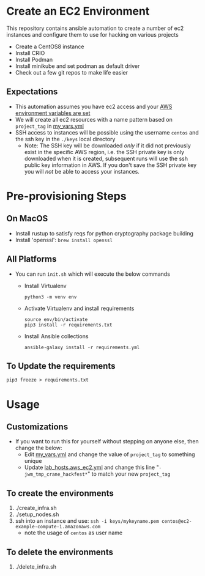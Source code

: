 # Create an EC2 Environment

This repository contains ansible automation to create a number of ec2 instances and configure them to use for hacking on various projects
* Create a CentOS8 instance
* Install CRIO
* Install Podman
* Install minikube and set podman as default driver
* Check out a few git repos to make life easier


## Expectations 
* This automation assumes you have ec2 access and your [AWS environment variables are set](https://docs.aws.amazon.com/cli/latest/userguide/cli-configure-envvars.html)
* We will create all ec2 resources with a name pattern based on `project_tag` in [my_vars.yml](my_vars.yml) 
* SSH access to instances will be possible using the username `centos` and the ssh key in the `./keys` local directory
   * Note:  The SSH key will be downloaded *only* if it did not previously exist in the specific AWS region, i.e. the SSH private key is only downloaded when it is created, subsequent runs will use the ssh public key information in AWS.  If you don't save the SSH private key you will *not* be able to access your instances.

# Pre-provisioning Steps
## On MacOS
 * Install rustup to satisfy reqs for python cryptography package building
 * Install 'openssl':  `brew install openssl`


## All Platforms
 * You can run `init.sh` which will execute the below commands
   * Install Virtualenv
      ```
      python3 -m venv env
      ```

   * Activate Virtualenv and install requirements
      ```
      source env/bin/activate
      pip3 install -r requirements.txt
      ```
   
   * Install Ansible collections
     ```
     ansible-galaxy install -r requirements.yml	
     ```

## To Update the requirements
   ```
   pip3 freeze > requirements.txt
   ``` 

# Usage
## Customizations
 * If you want to run this for yourself without stepping on anyone else, then change the below:
   * Edit [my_vars.yml](my_vars.yml) and change the value of `project_tag` to something unique
   * Update [lab_hosts.aws_ec2.yml](lab_hosts.aws_ec2.yml) and change this line "`- jwm_tmp_crane_hackfest*`" to match your new `project_tag` 

## To create the environments
1. ./create_infra.sh
2. ./setup_nodes.sh
3. ssh into an instance and use: `ssh -i keys/mykeyname.pem centos@ec2-example-compute-1.amazonaws.com`
   * note the usage of `centos` as user name

## To delete the environments
1. ./delete_infra.sh


